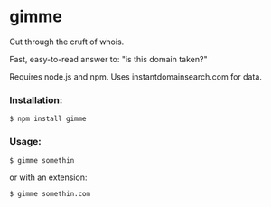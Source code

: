 # gimme

Cut through the cruft of whois. 

Fast, easy-to-read answer to: "is this domain taken?"

Requires node.js and npm. Uses instantdomainsearch.com for data.

### Installation:

	$ npm install gimme

### Usage:

	$ gimme somethin

or with an extension:

	$ gimme somethin.com
